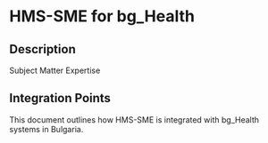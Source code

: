 # HMS-SME for bg_Health

## Description

Subject Matter Expertise

## Integration Points

This document outlines how HMS-SME is integrated with bg_Health systems in Bulgaria.
